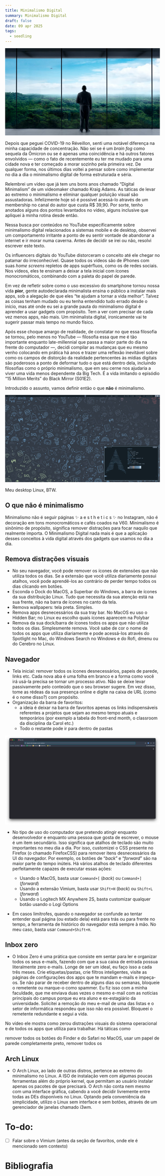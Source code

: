 ```yaml
---
title: Minimalismo Digital
summary: Minimalismo Digital
draft: false
date: 09 apr 2025
tags:
  - seedling
---
```


![fifteen million merits](src/content/blog/05-minimalismo-digital/media/pedala-robinho.png)

Depois que peguei COVID-19 no Réveillon, senti uma notável diferença na minha capacidade de concentração. Não sei se é um _brain fog_ como sequela da Ômicron ou se é apenas uma coincidência e há outros fatores envolvidos — como o fato de recentemente eu ter me mudado para uma cidade nova e ter começado a morar sozinho pela primeira vez. De qualquer forma, nos últimos dias voltei a pensar sobre como implementar no dia a dia o minimalismo digital de forma estruturada e séria.

Relembrei um vídeo que já tem uns bons anos chamado “Digital Minimalism” de um videomaker chamado Kraig Adams. As táticas de levar ao extremo o minimalismo e eliminar qualquer poluição visual são assustadoras. Infelizmente hoje só é possível acessá-lo através de um membership no canal do autor que custa R$ 39,90. Por sorte, tenho anotados alguns dos pontos levantados no vídeo, alguns inclusive que apliquei à minha rotina desde então.

Nessa busca por conteúdos no YouTube especificamente sobre minimalismo digital relacionados a sistemas mobile e de desktop, observei um comportamento irritante a ponto de eu sentir vontade de abandonar a internet e ir morar numa caverna. Antes de decidir se irei ou não, resolvi escrever este texto.

Os influencers digitais do YouTube distorceram o conceito até ele chegar no patamar do irreconhecível. Quase todos os vídeos são de iPhones com suas _home screens_ repletos de apps supérfluos, como os de redes sociais. Nos vídeos, eles te ensinam a deixar a tela inicial com ícones monocromáticos, combinando com a paleta do papel de parede.

Em vez de refletir sobre como o uso excessivo do smartphone tornou nossa vida **pior**, gente autodeclarada minimalista ensina o público a instalar mais apps, sob a alegação de que eles “te ajudam a tornar a vida melhor”. Talvez as coisas tenham mudado ou eu tenha entendido tudo errado desde o início, mas até onde eu sei a grande pauta do minimalismo digital é aprender a usar gadgets com propósito. Tem a ver com precisar de cada vez menos apps, não mais. Um minimalista digital, ironicamente vai te sugerir passar mais tempo no mundo físico.

Após esse choque amargo de realidade, de constatar no que essa filosofia se tornou, pelo menos no YouTube — filosofia essa que me é tão importante enquanto late-millennial que passa a maior parte do dia na frente do computador —, decidi compilar as mudanças que eu mesmo venho colocando em prática há anos e trazer uma reflexão inevitável sobre como os campos de distorção da realidade pertencentes às mídias digitais são poderosos a ponto de deformar tudo o que está dentro dela, incluindo filosofias como o próprio minimalismo, que em seu cerne nos ajudaria a viver uma vida menos dependente da Big Tech. É a vida imitando o episódio “15 Million Merits” do Black Mirror (S01E2).

Introduzido o assunto, vamos definir então o que **não** é minimalismo.

![arch](src/content/blog/05-minimalismo-digital/media/arch-desktop.png)

Meu desktop Linux, BTW.
## O que não é minimalismo

Minimalismo não é seguir páginas ✨ a e s t h e t i c s ✨ no Instagram, não é decoração em tons monocromáticos e cafés coados na V60. Minimalismo é sinônimo de propósito, significa remover distrações para focar naquilo que realmente importa. O Minimalismo Digital nada mais é que a aplicação desses conceitos à vida digital através dos gadgets que usamos no dia a dia.
## Remova distrações visuais
- No seu navegador, você pode remover os ícones de extensões que não utiliza todos os dias. Se a extensão que você utiliza diariamente possui atalhos, você pode aprendê-los ao contrário de perder tempo todos os dias clicando em botões.
- Esconda o Dock do MacOS, a Superbar do Windows, a barra de ícones da sua distribuição Linux. Tudo que necessita da sua atenção está na sua frente, não na barra de ícones no canto da tela.
- Remova wallpapers: tela preta. Simples.
- Remova apps desnecessários da sua tray bar. No MacOS eu uso o Hidden Bar; no Linux eu escolho quais ícones aparecem na Polybar
- Remova da sua dock/barra de ícones todos os apps que não utiliza todos os dias. Simplesmente remova. Você sabe de cor o nome de todos os apps que utiliza diariamente e pode acessá-los através do Spotlight no Mac, do Windows Search no Windows e do Rofi, dmenu ou do Cerebro no Linux.
## Navegador

- Tela inicial: remover todos os ícones desnecessários, papeis de parede, links etc. Cada nova aba é uma folha em branco e a forma como você irá usá-la precisa se tornar um processo ativo. Não se deixe levar passivamente pelo conteúdo que o seu browser sugere. Em vez disso, tome as rédeas da sua presença online e digite na caixa de URL (como é o nome disso?) com propósito.
- Organização da barra de favoritos:
    - a ideia é deixar na barra de favoritos apenas os links indispensáveis referentes a projetos que sejam ao mesmo tempo atuais e temporários (por exemplo a tabela do front-end month, o classroom da disciplina da Carol etc.)
    - Todo o restante pode ir para dentro de pastas


![favoritos-depois](src/content/blog/05-minimalismo-digital/media/favoritos-depois.png)

- No tipo de uso do computador que pretendo atingir enquanto desenvolvedor e enquanto uma pessoa que gosta de escrever, o mouse é um item secundário. Isso significa que atalhos de teclado são muito importantes no meu dia a dia. Por isso, customizei o CSS presente no Firefox (o chamado FirefoxCSS) para remover itens desnecessários da UI do navegador. Por exemplo, os botões de “_back_” e “_forward_” são na maior parte do tempo inúteis. Há vários atalhos de teclado diferentes perfeitamente capazes de executar essas ações:
    
    - Usando o MacOS, basta usar `Command+[` (_back_) ou `Command+]` (_forward_)
    - Usando a extensão Vimium, basta usar `Shift+H` (_back_) ou `Shift+L` (_forward_)
    - Usando o Logitech MX Anywhere 2S, basta customizar qualquer botão usando o Logi Options
    

- Em casos limítrofes, quando o navegador se confunde ao tentar entender qual página (ou estado dela) está para trás ou para frente no tempo, a ferramenta de histórico do navegador está sempre à mão. No meu caso, basta usar `Command+Shift+H`.

## Inbox zero

- O Inbox Zero é uma prática que consiste em sentar para ler e organizar todos os seus e-mails, fazendo com que a sua caixa de entrada possua literalmente zero e-mails. Longe de ser um ideal, eu faço isso a cada três meses. Crie etiquetas/pastas, crie filtros inteligentes, visite as páginas de configurações dos apps que te mandam e-mails e impeça-os. Se não parar de receber dentro de alguns dias ou semanas, bloqueie o remetente ou marque-o como spammer. Eu fiz isso com a minha faculdade, que me enviava duas vezes o mesmo e-mail com as notícias principais do campus porque eu era aluno e ex-estagiário da universidade. Solicitei a remoção do meu e-mail de uma das listas e o setor de informática respondeu que isso não era possível. Bloqueei o remetente redundante e segui a vida.

No vídeo ele mostra como zerou distrações visuais do sistema operacional e de todos os apps que utiliza para trabalhar. Há táticas como

remover todos os botões do Finder e do Safari no MacOS, usar um papel de parede completamente preto, remover todos os
## Arch Linux

- O Arch Linux, ao lado de outras distros, pertence ao extremo do minimalismo no Linux. A ISO de instalação vem com algumas poucas ferramentas além do próprio kernel, que permitam ao usuário instalar apenas os pacotes de que precisará. O Arch não conta nem mesmo com uma interface gráfica, cabendo a você decidir livremente entre todas as DEs disponíveis no Linux. Optando pela conveniência da simplicidade, utilizo o Linux sem interface e sem botões, através de um gerenciador de janelas chamado i3wm.

# To-do:

- [ ] Falar sobre o Vimium (antes da seção de favoritos, onde ele é mencionado sem contexto)

# Bibliografia
